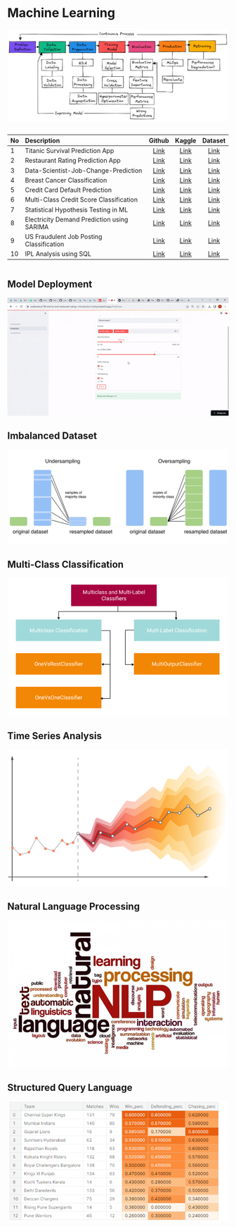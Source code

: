 # Machine Learning
![](https://github.com/sudhanshu2198/Machine-Learning-Python/blob/main/images/0.png)

```http
```
| No | Description            | Github | Kaggle   | Dataset|
|:---| :--------------------- | :-----:  | :-----:  | :-----:|
|1| Titanic Survival Prediction App | [Link](https://github.com/sudhanshu2198/Titanic-Survival-Prediction-App)|  [Link](https://www.kaggle.com/code/sudhanshu2198/end-to-end-titanic-survival-prediction-app?scriptVersionId=120569132)        |   [Link](https://www.kaggle.com/competitions/titanic)     |
|2| Restaurant Rating Prediction App | [Link](https://github.com/sudhanshu2198/End-to-End-Restaurant-Rating-Prediction)|  [Link](https://www.kaggle.com/code/sudhanshu2198/end-to-end-machine-learning)        |   [Link](https://www.kaggle.com/datasets/himanshupoddar/zomato-bangalore-restaurants)     |
|3| Data-Scientist-Job-Change-Prediction | [Link](https://github.com/sudhanshu2198/Data-Scientist-Job-Change-Prediction)|  [Link](https://www.kaggle.com/code/sudhanshu2198/data-scientist-job-change-prediction)        |   [Link](https://www.kaggle.com/datasets/arashnic/hr-analytics-job-change-of-data-scientists)     |
|4| Breast Cancer Classification | [Link](https://github.com/sudhanshu2198/Breast-Cancer-Classification)|  [Link](https://www.kaggle.com/code/sudhanshu2198/techniques-for-imbalanced-classification-problems)        |   [Link](https://www.kaggle.com/datasets/sudhanshu2198/microcalcification-classification)     |
|5| Credit Card Default Prediction | [Link](https://github.com/sudhanshu2198/Credit-Card-Default-Prediction)|  [Link](https://www.kaggle.com/code/sudhanshu2198/credit-card-default-prediction)        |   [Link](https://www.kaggle.com/datasets/uciml/default-of-credit-card-clients-dataset)     |
|6| Multi-Class Credit Score Classification | [Link](https://github.com/sudhanshu2198/Multi-Class-Credit-Score-Classification)|  [Link](https://www.kaggle.com/code/sudhanshu2198/multi-class-credit-score-classification/notebook)        |   [Link](https://www.kaggle.com/datasets/parisrohan/credit-score-classification)     |
|7| Statistical Hypothesis Testing in ML | [Link](https://github.com/sudhanshu2198/Statistical-Hypothesis-Testing)|  [Link](https://www.kaggle.com/code/sudhanshu2198/statistical-hypothesis-testing-in-ml)        |   [Link](https://www.kaggle.com/datasets/uciml/default-of-credit-card-clients-dataset)     |
|8| Electricity Demand Prediction using SARIMA | [Link](https://github.com/sudhanshu2198/Electricity-Demand-Prediction-using-SARIMA)|  [Link](https://www.kaggle.com/code/sudhanshu2198/electricity-demand-prediction-using-sarima-eda)        |   [Link](https://www.kaggle.com/datasets/kandij/electric-production)     |
|9| US Fraudulent Job Posting Classification | [Link](https://github.com/sudhanshu2198/Fraudulent-Job-Posting-Prediction-)|  [Link](https://www.kaggle.com/code/sudhanshu2198/us-fraudulent-job-posting-prediction/notebook)        |   [Link](https://www.kaggle.com/datasets/shivamb/real-or-fake-fake-jobposting-prediction)     |
|10| IPL Analysis using SQL | [Link](https://github.com/sudhanshu2198/IPL-Analysis-using-SQL)|  [Link](https://www.kaggle.com/code/sudhanshu2198/ipl-sports-analysis-using-sql)        |   [Link](https://www.kaggle.com/datasets/harsha547/ipldatabase)     |
```
```

## Model Deployment
![](https://github.com/sudhanshu2198/Machine-Learning-Python/blob/main/images/ezgif.com-optimize.gif)

## Imbalanced Dataset
![](https://github.com/sudhanshu2198/Machine-Learning-Python/blob/main/images/3.png)

## Multi-Class Classification
![](https://github.com/sudhanshu2198/Machine-Learning-Python/blob/main/images/5.png)

## Time Series Analysis
![](https://github.com/sudhanshu2198/Machine-Learning-Python/blob/main/images/7.png)

## Natural Language Processing
![](https://github.com/sudhanshu2198/Machine-Learning-Python/blob/main/images/8.jpg)

## Structured Query Language
![](https://github.com/sudhanshu2198/Machine-Learning-Python/blob/main/images/Team%20stat.PNG)
